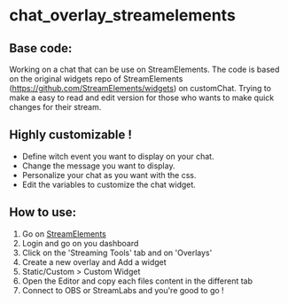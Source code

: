 # chat_overlay_streamelements  

## Base code:
Working on a chat that can be use on StreamElements. The code is based on the original widgets repo of StreamElements (https://github.com/StreamElements/widgets) on customChat. Trying to make a easy to read and edit version for those who wants to make quick changes for their stream.  

## Highly customizable !
- Define witch event you want to display on your chat.
- Change the message you want to display.
- Personalize your chat as you want with the css.
- Edit the variables to customize the chat widget.

## How to use:
1. Go on [StreamElements](https://streamelements.com/)
2. Login and go on you dashboard
3. Click on the 'Streaming Tools' tab and on 'Overlays'
4. Create a new overlay and Add a widget
5. Static/Custom > Custom Widget
6. Open the Editor and copy each files content in the different tab
7. Connect to OBS or StreamLabs and you're good to go !